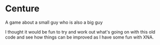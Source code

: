 Centure
=======

A game about a small guy who is also a big guy

I thought it would be fun to try and work out what's going on with this old code and see how things can be improved as I have some fun with XNA.